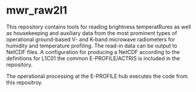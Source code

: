 # mwr_raw2l1

This repository contains tools for reading brightness temperatRures as well as housekeeping and auxiliary data from the
most prominent types of operational ground-based V- and K-band microwave radiometers for humidity and temperature
profiling. The read-in data can be output to NetCDF files. A configuration for producing a NetCDF according to the
definitions for L1C01 the common E-PROFILE/ACTRIS is included in the repository. 

The operational processing at the E-PROFILE hub executes the code from this repositroy.